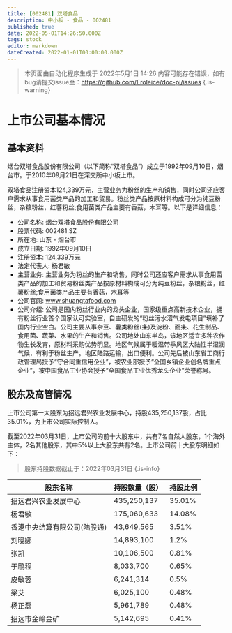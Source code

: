 ```yaml
---
title: [002481] 双塔食品
description: 中小板 - 食品 - 002481
published: true
date: 2022-05-01T14:26:50.000Z
tags: stock
editor: markdown
dateCreated: 2022-01-01T00:00:00.000Z
---
```


> 本页面由自动化程序生成于 2022年5月1日 14:26
> 内容可能存在错误，如有bug请提交issue至：https://github.com/Eroleice/doc-pi/issues
{.is-warning}

# 上市公司基本情况

## 基本资料

烟台双塔食品股份有限公司（以下简称“双塔食品”）成立于1992年09月10日，烟台市。于2010年09月21日在深交所中小板上市。

双塔食品注册资本124,339万元，主营业务为粉丝的生产和销售，同时公司还应客户需求从事食用菌类产品的加工和贸易。粉丝类产品按原材料构成可分为纯豆粉丝，杂粮粉丝，红薯粉丝;食用菌类产品主要有香菇，木耳等。以下是详细信息：

- 公司名称: 烟台双塔食品股份有限公司
- 股票代码: 002481.SZ
- 所在地: 山东 - 烟台市
- 成立日期: 1992年09月10日
- 注册资本: 124,339万元
- 法定代表人: 杨君敏
- 主营业务: 主营业务为粉丝的生产和销售，同时公司还应客户需求从事食用菌类产品的加工和贸易粉丝类产品按原材料构成可分为纯豆粉丝，杂粮粉丝，红薯粉丝;食用菌类产品主要有香菇，木耳等
- 公司官网: www.shuangtafood.com
- 公司介绍: 公司是国内粉丝行业内的龙头企业，国家级重点高新技术企业，拥有粉丝行业首个国家认可实验室，自主研发的“粉丝污水沼气发电项目”填补了国内行业空白。公司主要从事杂豆、薯类粉丝(条)及淀粉、面条、花生制品、食用菌、蔬菜、水果的生产和销售。公司地处山东半岛，该地区适宜多种农作物生长发育，原材料采购优势明显。地区气候属于暖温带季风区大陆性半湿润气候，有利于粉丝生产。地区陆路运输，出口便利。公司先后被山东省工商行政管理局授予“守合同重信用企业”，被农业部授予“全国乡镇企业创名牌重点企业”，被中国食品工业协会授予“全国食品工业优秀龙头企业”荣誉称号。


## 股东及高管情况

上市公司第一大股东为招远君兴农业发展中心，持股435,250,137股，占比35.01%，为上市公司实际控制人。

截至2022年03月31日，上市公司的前十大股东中，共有7名自然人股东，1个海外主体，2名其他股东，其中5%以上大股东共有2名。上市公司前十大股东明细如下：

> 股东持股数据截止于：2022年03月31日
{.is-info}

| 股东名称 | 持股数量（股） | 持股比例 |
| --- | --- | --- |
| 招远君兴农业发展中心 | 435,250,137 | 35.01% |
| 杨君敏 | 175,060,633 | 14.08% |
| 香港中央结算有限公司(陆股通) | 43,649,565 | 3.51% |
| 刘晓娜 | 14,893,100 | 1.2% |
| 张凯 | 10,106,500 | 0.81% |
| 于鹏程 | 8,033,700 | 0.65% |
| 皮敏蓉 | 6,241,314 | 0.5% |
| 梁艾 | 6,025,100 | 0.48% |
| 杨正磊 | 5,961,789 | 0.48% |
| 招远市金岭金矿 | 5,142,695 | 0.41% |




